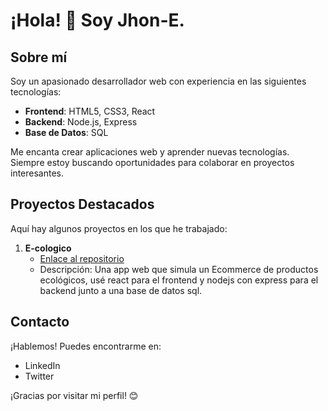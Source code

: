 # ¡Hola! 👋 Soy Jhon-E.

## Sobre mí
Soy un apasionado desarrollador web con experiencia en las siguientes tecnologías:

- **Frontend**: HTML5, CSS3, React
- **Backend**: Node.js, Express
- **Base de Datos**: SQL

Me encanta crear aplicaciones web y aprender nuevas tecnologías. Siempre estoy buscando oportunidades para colaborar en proyectos interesantes.

## Proyectos Destacados
Aquí hay algunos proyectos en los que he trabajado:

1. **E-cologico**
   - [Enlace al repositorio](https://github.com/Jhon-E/frontend-ecologico)
   - Descripción: Una app web que simula un Ecommerce de productos ecológicos, usé react para el frontend y nodejs con express para el backend junto a una base de datos sql.

## Contacto
¡Hablemos! Puedes encontrarme en:

- LinkedIn
- Twitter

¡Gracias por visitar mi perfil! 😊

